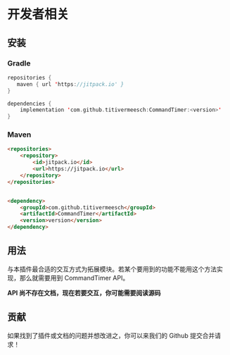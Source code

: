# 开发者相关

## 安装

### Gradle

```Kotlin
repositories {
   maven { url 'https://jitpack.io' }
}
```
```Kotlin
dependencies {
    implementation 'com.github.titivermeesch:CommandTimer:<version>'
}
```

### Maven

```HTML
<repositories>
    <repository>
        <id>jitpack.io</id>
        <url>https://jitpack.io</url>
    </repository>
</repositories>
```
```HTML

<dependency>
    <groupId>com.github.titivermeesch</groupId>
    <artifactId>CommandTimer</artifactId>
    <version>version</version>
</dependency>
```

## 用法
与本插件最合适的交互方式为拓展模块。若某个要用到的功能不能用这个方法实现，那么就需要用到 CommandTimer API。

**API 尚不存在文档，现在若要交互，你可能需要阅读源码**

## 贡献
如果找到了插件或文档的问题并想改进之，你可以来我们的 Github 提交合并请求！
